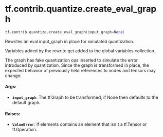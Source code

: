 <div itemscope itemtype="http://developers.google.com/ReferenceObject">
<meta itemprop="name" content="tf.contrib.quantize.create_eval_graph" />
<meta itemprop="path" content="Stable" />
</div>

# tf.contrib.quantize.create_eval_graph

``` python
tf.contrib.quantize.create_eval_graph(input_graph=None)
```

Rewrites an eval input_graph in place for simulated quantization.

Variables added by the rewrite get added to the global variables collection.

The graph has fake quantization ops inserted to simulate the error
introduced by quantization. Since the graph is transformed in place,
the expected behavior of previously held references to nodes and tensors may
change.

#### Args:

* <b>`input_graph`</b>: The tf.Graph to be transformed, if None then defaults to the
    default graph.


#### Raises:

* <b>`ValueError`</b>: If elements contains an element that isn't a tf.Tensor or
    tf.Operation.